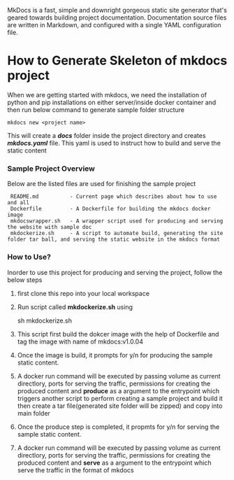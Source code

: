 
MkDocs is a fast, simple and downright gorgeous static site generator that's geared towards building project documentation. Documentation source files are written in Markdown, and configured with a single YAML configuration file.

# How to Generate Skeleton of mkdocs project
When we are getting started with mkdocs, we need the installation of python and pip installations on either server/inside docker container and then run below command to generate sample folder structure
        
    mkdocs new <project name>
    
This will create a _**docs**_ folder inside the project directory and creates _**mkdocs.yaml**_ file. This yaml is used to instruct how to build and serve the static content

### Sample Project Overview

Below are the listed files are used for finishing the sample project

     README.md          - Current page which describes about how to use and all
     Dockerfile         - A Dockerfile for building the mkdocs docker image
     mkdocswrapper.sh   - A wrapper script used for producing and serving the website with sample doc
     mkdockerize.sh     - A script to automate build, generating the site folder tar ball, and serving the static website in the mkdocs format

### How to Use?

Inorder to use this project for producing and serving the project, follow the below steps 

1. first clone this repo into your local workspace
2. Run script called **mkdockerize.sh** using

   sh mkdockerize.sh

3. This script first build the dokcer image with the help of Dockerfile and tag the image with name of mkdocs:v1.0.04
4. Once the image is build, it prompts for y/n for producing the sample static content.
5. A docker run command will be executed by passing volume as current directlory, ports for serving the traffic, permissions for creating the produced content and **produce** as a argument to the entrypoint which triggers another script to perform creating a sample project and build it then create a tar file(generated site folder will be zipped) and copy into main folder
6. Once the produce step is completed, it propmts for y/n for serving the sample static content.
7. A docker run command will be executed by passing volume as current directlory, ports for serving the traffic, permissions for creating the produced content and **serve** as a argument to the entrypoint which serve the traffic in the format of mkdocs
